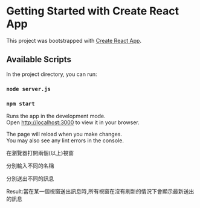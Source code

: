# Getting Started with Create React App

This project was bootstrapped with [Create React App](https://github.com/facebook/create-react-app).

## Available Scripts

In the project directory, you can run:
### `node server.js` 
### `npm start`

Runs the app in the development mode.\
Open [http://localhost:3000](http://localhost:3000) to view it in your browser.

The page will reload when you make changes.\
You may also see any lint errors in the console.

 在瀏覽器打開兩個(以上)視窗

 分別輸入不同的名稱

 分別送出不同的訊息

 Result:當在某一個視窗送出訊息時,所有視窗在沒有刷新的情況下會顯示最新送出的訊息


